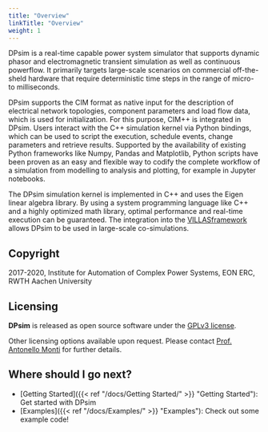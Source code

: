 ```yaml
---
title: "Overview"
linkTitle: "Overview"
weight: 1
---
```


DPsim is a real-time capable power system simulator that supports dynamic phasor and electromagnetic transient simulation as well as continuous powerflow. It primarily targets large-scale scenarios on commercial off-the-sheld hardware that require deterministic time steps in the range of micro- to milliseconds. 

DPsim supports the CIM format as native input for the description of electrical network topologies, component parameters and load flow data, which is used for initialization. For this purpose, CIM++ is integrated in DPsim. 
Users interact with the C++ simulation kernel via Python bindings, which can be used to script the execution, schedule events, change parameters and retrieve results. Supported by the availability of existing Python frameworks like Numpy, Pandas and Matplotlib, Python scripts have been proven as an easy and flexible way to codify the complete workflow of a simulation from modelling to analysis and plotting, for example in Jupyter notebooks.

The DPsim simulation kernel is implemented in C++ and uses the Eigen linear algebra library. By using a system programming language like C++ and a highly optimized math library, optimal performance and real-time execution can be guaranteed.
The integration into the [VILLASframework](https://git.rwth-aachen.de/acs/public/villas/node) allows DPsim to be used in large-scale co-simulations.


## Copyright

2017-2020, Institute for Automation of Complex Power Systems, EON ERC, RWTH Aachen University

## Licensing

__DPsim__ is released as open source software under the [GPLv3 license](https://www.gnu.org/licenses/gpl-3.0.en.html).

Other licensing options available upon request.
Please contact [Prof. Antonello Monti](mailto:amonti@eonerc.rwth-aachen.de) for further details.


## Where should I go next?

* [Getting Started]({{< ref "/docs/Getting Started/" >}} "Getting Started"): Get started with DPsim
* [Examples]({{< ref "/docs/Examples/" >}} "Examples"): Check out some example code!

